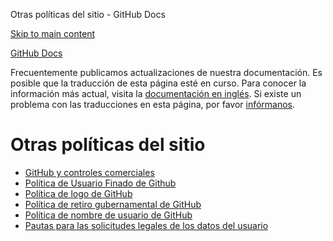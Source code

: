 Otras políticas del sitio - GitHub Docs

[Skip to main content](#main-content)

[](/es)[GitHub Docs](/es)

Frecuentemente publicamos actualizaciones de nuestra documentación. Es posible que la traducción de esta página esté en curso. Para conocer la información más actual, visita la [documentación en inglés](/en). Si existe un problema con las traducciones en esta página, por favor [infórmanos](https://github.com/contact?form[subject]=translation%20issue%20on%20docs.github.com&form[comments]=).

Otras políticas del sitio
==========

* [GitHub y controles comerciales](/es/site-policy/other-site-policies/github-and-trade-controls)
* [Política de Usuario Finado de Github](/es/site-policy/other-site-policies/github-deceased-user-policy)
* [Política de logo de GitHub](/es/site-policy/other-site-policies/github-logo-policy)
* [Política de retiro gubernamental de GitHub](/es/site-policy/other-site-policies/github-government-takedown-policy)
* [Política de nombre de usuario de GitHub](/es/site-policy/other-site-policies/github-username-policy)
* [Pautas para las solicitudes legales de los datos del usuario](/es/site-policy/other-site-policies/guidelines-for-legal-requests-of-user-data)
